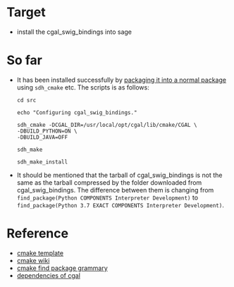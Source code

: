 # Target
- install the cgal_swig_bindings into sage

# So far
- It has been installed successfully by [packaging it into a normal package](https://doc.sagemath.org/html/en/developer/packaging.html) using ```sdh_cmake``` etc. The scripts is as follows:
  ```
  cd src

  echo "Configuring cgal_swig_bindings."

  sdh_cmake -DCGAL_DIR=/usr/local/opt/cgal/lib/cmake/CGAL \
  -DBUILD_PYTHON=ON \
  -DBUILD_JAVA=OFF

  sdh_make

  sdh_make_install
  ```
- It should be mentioned that the tarball of cgal_swig_bindings is not the same as the tarball compressed by the folder downloaded from cgal_swig_bindings. The difference between them is changing from ```find_package(Python COMPONENTS Interpreter Development)``` to ```find_package(Python 3.7 EXACT COMPONENTS Interpreter Development)```.


# Reference
- [cmake template](https://mjmorse.com/blog/cmake-template/)
- [cmake wiki](https://gitlab.kitware.com/cmake/community/-/wikis/home)
- [cmake find package grammary](https://cmake.org/cmake/help/latest/command/find_package.html#search-procedure)
- [dependencies of cgal](https://doc.cgal.org/latest/Manual/thirdparty.html)
